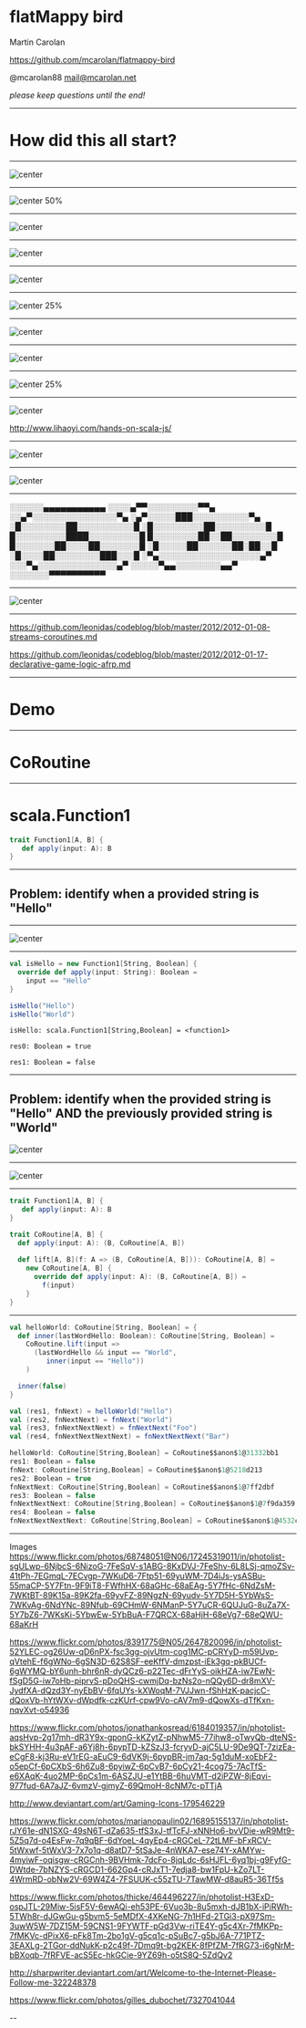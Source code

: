 flatMappy bird
===

Martin Carolan

https://github.com/mcarolan/flatmappy-bird

@mcarolan88
mail@mcarolan.net

*please keep questions until the end!*

---

How did this all start?
===

---

![center](train.jpg)

---

![center 50%](trainroute.png)

---

![center](boring.jpg)

---

![center](itv.jpg)

---
 
![center](reading.jpg)

---

![center 25%](gaming.jpeg)

---

![center](programming.jpg)

---

![center](bitblaster.jpg)

---

![center 25%](epfl.jpg)

---

![center](workbench.png)

http://www.lihaoyi.com/hands-on-scala-js/

---

![center](gameloop.png)

---

![center](state.jpg)

---

░░░░░░▄▄▄▄▄▄▄▄▄▄▄
░░░░▄▀▀░░░░░░░░░▀▀▄
░░▄▀░░░░░░░░░░░░░░░▀▄
░▄▀░░░░░███░░░░░░░░░░▀▄
░█░░░░░░░░██░░░░░░░░░░█
░█░░░░░░░░░██░░░░░░░░░█
█░░░░░░░░░████░░░░░░░░░█
█░░░░░░░░██░░██░░░░░░░░█
█░░░░░░░██░░░░██░░░░░░░█
░█░░░░░██░░░░░░██░██░░█
░█░░░░██░░░░░░░░███░░░█
░▀▄░░░░░░░░░░░░░░░░░░▄▀
░░░▀▄░░░░░░░░░░░░░░▄▀
░░░░░▀▄▄░░░░░░░░▄▄▀
░░░░░░░▀▀▀▀▀▀▀▀▀▀

---

![center](internet.jpeg)

---

https://github.com/leonidas/codeblog/blob/master/2012/2012-01-08-streams-coroutines.md

https://github.com/leonidas/codeblog/blob/master/2012/2012-01-17-declarative-game-logic-afrp.md

---

Demo
===

---

CoRoutine
===

---

scala.Function1
===
```scala
trait Function1[A, B] {
   def apply(input: A): B
}
```

---

Problem: identify when a provided string is "Hello"
---

---


![center](function.png)

---

```scala
val isHello = new Function1[String, Boolean] {
  override def apply(input: String): Boolean =
    input == "Hello"
}

isHello("Hello")
isHello("World")
```
```
isHello: scala.Function1[String,Boolean] = <function1>

res0: Boolean = true

res1: Boolean = false
```
---

Problem: identify when the provided string is "Hello" AND the previously provided string is "World"
---

![center](function.png)

---

![center](coroutine.png)

---

```scala
trait Function1[A, B] {
   def apply(input: A): B
}
```

```scala
trait CoRoutine[A, B] {
  def apply(input: A): (B, CoRoutine[A, B])
  
  def lift[A, B](f: A => (B, CoRoutine[A, B])): CoRoutine[A, B] =
    new CoRoutine[A, B] {
      override def apply(input: A): (B, CoRoutine[A, B]) =
        f(input)
    }
}
```

---

```scala
val helloWorld: CoRoutine[String, Boolean] = {
  def inner(lastWordHello: Boolean): CoRoutine[String, Boolean] =
    CoRoutine.lift(input =>
      (lastWordHello && input == "World", 
         inner(input == "Hello"))
    )

  inner(false)
}

val (res1, fnNext) = helloWorld("Hello")
val (res2, fnNextNext) = fnNext("World")
val (res3, fnNextNextNext) = fnNextNext("Foo")
val (res4, fnNextNextNextNext) = fnNextNextNext("Bar")
```

```scala
helloWorld: CoRoutine[String,Boolean] = CoRoutine$$anon$1@31332bb1
res1: Boolean = false
fnNext: CoRoutine[String,Boolean] = CoRoutine$$anon$1@5218d213
res2: Boolean = true
fnNextNext: CoRoutine[String,Boolean] = CoRoutine$$anon$1@7ff2dbf
res3: Boolean = false
fnNextNextNext: CoRoutine[String,Boolean] = CoRoutine$$anon$1@7f9da359
res4: Boolean = false
fnNextNextNextNext: CoRoutine[String,Boolean] = CoRoutine$$anon$1@4532cae9
```
---


Images
https://www.flickr.com/photos/68748051@N06/17245319011/in/photolist-sgULwp-6NjbcS-6NizoG-7FeSqV-s1ABG-8KxDVJ-7FeShv-6L8LSj-qmoZSv-41tPh-7EGmqL-7ECvgp-7WKuD6-7Ftp51-69yuWM-7D4iJs-ysASBu-55maCP-5Y7Ftn-9F9iT8-FWfhHX-68aGHc-68aEAg-5Y7fHc-6NdZsM-7WKtBT-89K15a-89K2fa-69yvFZ-89NgzN-69yudv-5Y7D5H-5YbWsS-7WKvAg-6NdYNc-89Nfub-69CHmW-6NManP-5Y7uCR-6QUJuG-8uZa7X-5Y7bZ6-7WKsKi-5YbwEw-5YbBuA-F7QRCX-68aHjH-68eVg7-68eQWU-68aKrH

https://www.flickr.com/photos/8391775@N05/2647820096/in/photolist-52YLEC-og26Uw-qD6nPX-fsc3gg-ojvUtm-cog1MC-pCRYyD-m59Uvp-qVtehE-f6gWNo-6gSN3D-62S8SF-eeKffV-dmzpst-iEk3gq-pkBUCf-6gWYMQ-bY6unh-bhr6nR-dyQCz6-p22Tec-dFrYyS-oikHZA-iw7EwN-fSgD5G-iw7oHb-piprvS-pDoQHS-cwmjDq-bzNs2o-nQQy6D-dr8mXV-JydfXA-dQzd3Y-nyEbBV-6fqUYs-kXWoqM-7VJJwn-fShHzK-pacjcC-dQoxVb-hYtWXv-dWpdfk-czKUrf-cpw9Vo-cAV7m9-dQowXs-dTfKxn-nqvXvt-o54936

https://www.flickr.com/photos/jonathankosread/6184019357/in/photolist-aqsHvp-2g17mh-dR3Y9x-gponG-kKZytZ-pNhwM5-77ihw8-oTwyQb-dteNS-bkSYHH-4u3pAF-a6Yj8h-6pypTD-kZSzJ3-fcryvD-ajC5LU-9De9QT-7zizEa-eCgF8-kj3Ru-eV1rEG-aEuC9-6dVK9j-6pypBR-jm7aq-5g1duM-xoEbF2-o5epCf-6pCXbS-6h6Zu8-6pyiwZ-6pCvB7-6pCy21-4cog75-7AcTfS-e6XAqK-4uo2MP-6pCs1m-6ASZJU-e1YtBB-6huVMT-d2iPZW-8jEqvi-977fud-6A7aJZ-6vmzV-gjmyZ-69QmoH-8cNM7c-pTTjA

http://www.deviantart.com/art/Gaming-Icons-179546229

https://www.flickr.com/photos/marianopaulin02/16895155137/in/photolist-rJY61e-dN1SXG-49sN6T-dZa635-tfS3xJ-tfTcFJ-xNNHo6-bvVDie-wR9Mt9-5Z5q7d-o4EsFw-7q9qBF-6dYoeL-4qyEp4-cRGCeL-72tLMF-bFxRCV-5tWxwf-5tWxV3-7x7o1q-d8atD7-5tSaJe-4nWKA7-ese74Y-xAMYw-4myiwF-oqisgw-cRGCnh-9BVHmk-7dcFo-8jqLdc-6sHJFL-6yq1bj-g9FyfG-DWtde-7bNZYS-cRGCD1-662Gp4-cRJxT1-7edja8-bw1FpU-kZo7LT-4WrmRD-obNw2V-69W4Z4-7FSUUK-c55zTU-7TawMW-d8auR5-36Tf5s


https://www.flickr.com/photos/thicke/464496227/in/photolist-H3ExD-ospJTL-29Miw-5isF5V-6ewAQi-eh53PE-6Vuo3b-8u5mxh-dJB1bX-iPiRWh-5TWh8r-dJGwGu-g5bvm5-5eMDfX-4XKeNG-7h1HFd-2TGi3-pX97Sm-3uwW5W-7DZ15M-59CNS1-9FYWTF-pGd3Vw-riTE4Y-g5c4Xr-7fMKPp-7fMKVc-dPixX6-pFk8Tm-2bo1gV-g5cq1c-pSuBc7-g5bJ6A-771PTZ-3EAXLg-2TGor-ddNukK-p2c49f-7Dmq9t-bg2KEK-8fPfZM-7fRG73-i6gNrM-bBXoqb-7fRFVE-acS5Ec-hkGCie-9YZ69h-o5tS8Q-5ZdQv2

http://sharpwriter.deviantart.com/art/Welcome-to-the-Internet-Please-Follow-me-322248378

https://www.flickr.com/photos/gilles_dubochet/7327041044


--